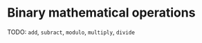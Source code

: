 Binary mathematical operations
==============================

TODO: `add`, `subract`, `modulo`, `multiply`, `divide`
